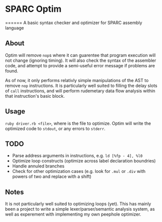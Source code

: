 # SPARC Optim
======
A basic syntax checker and optimizer for SPARC assembly language

About
-----
Optim will remove `nop`s where it can guarentee that program execution
will not change (ignoring timing). It will also check the syntax of the
assembler code, and attempt to provide a semi-useful error message if problems
are found.

As of now, it only performs relativly simple manipulations of the AST to
remove `nop` instructions. It is particularly well suited to filling the
delay slots of `call` instructions, and will perform rudemetary data flow
analysis within that instruction's basic block.

Usage
-----
`ruby driver.rb <file>`, where <file> is the file to optimize.
Optim will write the optimized code to `stdout`, or any errors to `stderr`.

TODO
----
 - Parse address arguments in instructions, e.g. `ld [%fp - 4], %l0`
 - Optimize loop constructs (optimize across label declaration boundries)
 - Handle annuled branches
 - Check for other optimization cases (e.g. look for `.mul` or `.div` with powers of
   two and replace with a shift)

Notes
-----
It is not particularly well suited to optimizing loops (yet). This has mainly
been a project to write a simple lexer/parser/semantic analysis system, as well
as experement with implementing my own peephole optimizer.
